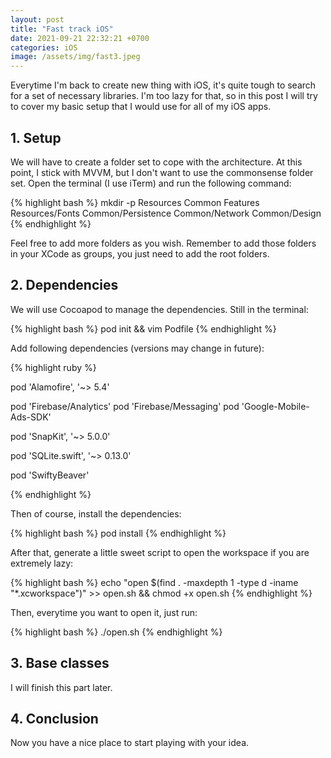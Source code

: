 ```yaml
---
layout: post
title: "Fast track iOS"
date: 2021-09-21 22:32:21 +0700
categories: iOS
image: /assets/img/fast3.jpeg
---
```


Everytime I'm back to create new thing with iOS, it's quite tough to search for a set of necessary libraries. I'm too lazy for that, so in this post I will try to cover my basic setup that I would use for all of my iOS apps.

<!--more-->

## 1. Setup

We will have to create a folder set to cope with the architecture. At this point, I stick with MVVM, but I don't want to use the commonsense folder set. Open the terminal (I use iTerm) and run the following command:

{% highlight bash %}
mkdir -p Resources Common Features Resources/Fonts Common/Persistence Common/Network Common/Design
{% endhighlight %}

Feel free to add more folders as you wish. Remember to add those folders in your XCode as groups, you just need to add the root folders.


## 2. Dependencies

We will use Cocoapod to manage the dependencies. Still in the terminal:

{% highlight bash %}
pod init && vim Podfile
{% endhighlight %}

Add following dependencies (versions may change in future):

{% highlight ruby %}

pod 'Alamofire', '~> 5.4'

pod 'Firebase/Analytics'
pod 'Firebase/Messaging'
pod 'Google-Mobile-Ads-SDK'

pod 'SnapKit', '~> 5.0.0'

pod 'SQLite.swift', '~> 0.13.0'

pod 'SwiftyBeaver'

{% endhighlight %}

Then of course, install the dependencies:

{% highlight bash %}
pod install
{% endhighlight %}

After that, generate a little sweet script to open the workspace if you are extremely lazy:

{% highlight bash %}
echo "open $(find . -maxdepth 1 -type d -iname "*.xcworkspace")" >> open.sh && chmod +x open.sh
{% endhighlight %}

Then, everytime you want to open it, just run:

{% highlight bash %}
./open.sh
{% endhighlight %}

## 3. Base classes

I will finish this part later.

## 4. Conclusion

Now you have a nice place to start playing with your idea.